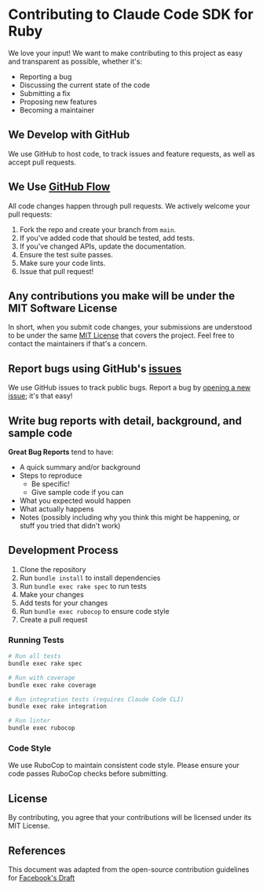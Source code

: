 # Contributing to Claude Code SDK for Ruby

We love your input! We want to make contributing to this project as easy and transparent as possible, whether it's:

- Reporting a bug
- Discussing the current state of the code
- Submitting a fix
- Proposing new features
- Becoming a maintainer

## We Develop with GitHub

We use GitHub to host code, to track issues and feature requests, as well as accept pull requests.

## We Use [GitHub Flow](https://guides.github.com/introduction/flow/index.html)

All code changes happen through pull requests. We actively welcome your pull requests:

1. Fork the repo and create your branch from `main`.
2. If you've added code that should be tested, add tests.
3. If you've changed APIs, update the documentation.
4. Ensure the test suite passes.
5. Make sure your code lints.
6. Issue that pull request!

## Any contributions you make will be under the MIT Software License

In short, when you submit code changes, your submissions are understood to be under the same [MIT License](http://choosealicense.com/licenses/mit/) that covers the project. Feel free to contact the maintainers if that's a concern.

## Report bugs using GitHub's [issues](https://github.com/TanookiLabs/claude-code-sdk-ruby/issues)

We use GitHub issues to track public bugs. Report a bug by [opening a new issue](https://github.com/TanookiLabs/claude-code-sdk-ruby/issues/new); it's that easy!

## Write bug reports with detail, background, and sample code

**Great Bug Reports** tend to have:

- A quick summary and/or background
- Steps to reproduce
  - Be specific!
  - Give sample code if you can
- What you expected would happen
- What actually happens
- Notes (possibly including why you think this might be happening, or stuff you tried that didn't work)

## Development Process

1. Clone the repository
2. Run `bundle install` to install dependencies
3. Run `bundle exec rake spec` to run tests
4. Make your changes
5. Add tests for your changes
6. Run `bundle exec rubocop` to ensure code style
7. Create a pull request

### Running Tests

```bash
# Run all tests
bundle exec rake spec

# Run with coverage
bundle exec rake coverage

# Run integration tests (requires Claude Code CLI)
bundle exec rake integration

# Run linter
bundle exec rubocop
```

### Code Style

We use RuboCop to maintain consistent code style. Please ensure your code passes RuboCop checks before submitting.

## License

By contributing, you agree that your contributions will be licensed under its MIT License.

## References

This document was adapted from the open-source contribution guidelines for [Facebook's Draft](https://github.com/facebook/draft-js/blob/a9316a723f9e918afde44dea68b5f9f39b7d9b00/CONTRIBUTING.md)